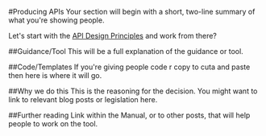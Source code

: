 #Producing APIs
Your section will begin with a short, two-line summary of what you're showing people.

Let's start with the [API Design Principles](https://github.com/alphagov/api-design-principles) and work from there?

##Guidance/Tool
This will be a full explanation of the guidance or tool.

##Code/Templates
If you're giving people code r copy to cuta and paste then here is where it will go.

##Why we do this
This is the reasoning for the decision. You might want to link to relevant blog posts or legislation here.

##Further reading
Link within the Manual, or to other posts, that will help people to work on the tool.